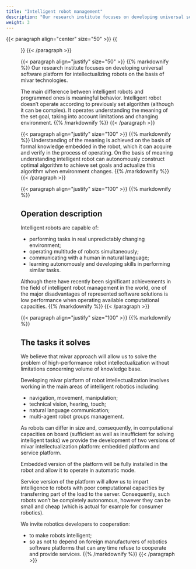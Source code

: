 ```yaml
---
title: "Intelligent robot management"
description: "Our research institute focuses on developing universal software platform for intellectualizing robots on the basis of mivar technologies."
weight: 3
---
```


{{< paragraph align="center" size="50" >}}
{{<figure url="/media/activities/pic5.jpg">}}
{{< /paragraph >}}

{{< paragraph align="justify" size="50" >}}
{{% markdownify %}}
Our research institute focuses on developing universal software platform for intellectualizing robots on the basis of mivar technologies.

The main difference between intelligent robots and programmed ones is meaningful behavior. Intelligent robot doesn’t operate according to previously set algorithm (although it can be complex). It operates understanding the meaning of the set goal, taking into account limitations and changing environment.
{{% /markdownify %}}
{{< /paragraph >}}

{{< paragraph align="justify" size="100" >}}
{{% markdownify %}}
Understanding of the meaning is achieved on the basis of formal knowledge embedded in the robot, which it can acquire and verify in the process of operating. On the basis of meaning understanding intelligent robot can autonomously construct optimal algorithm to achieve set goals and actualize this algorithm when environment changes.
{{% /markdownify %}}
{{< /paragraph >}}

{{< paragraph align="justify" size="100" >}}
{{% markdownify %}}
## Operation description

Intelligent robots are capable of:

- performing tasks in real unpredictably changing environment;
- operating multitude of robots simultaneously;
- communicating with a human in natural language;
- learning autonomously and developing skills in performing similar tasks.

Although there have recently been significant achievements in the field of intelligent robot management in the world, one of the major disadvantages of represented software solutions is low performance when operating available computational capacities.
{{% /markdownify %}}
{{< /paragraph >}}

{{< paragraph align="justify" size="100" >}}
{{% markdownify %}}
## The tasks it solves

We believe that mivar approach will allow us to solve the problem of high-performance robot intellectualization without limitations concerning volume of knowledge base.

Developing mivar platform of robot intellectualization involves working in the main areas of intelligent robotics including:

- navigation, movement, manipulation;
- technical vision, hearing, touch;
- natural language communication;
- multi-agent robot groups management.

As robots can differ in size and, consequently, in computational capacities on board (sufficient as well as insufficient for solving intelligent tasks) we provide the development of two versions of mivar intellectualization platform: embedded platform and service platform.

Embedded version of the platform will be fully installed in the robot and allow it to operate in automatic mode.

Service version of the platform will allow us to impart intelligence to robots with poor computational capacities by transferring part of the load to the server. Consequently, such robots won’t be completely autonomous, however they can be small and cheap (which is actual for example for consumer robotics).

We invite robotics developers to cooperation:

- to make robots intelligent;
- so as not to depend on foreign manufacturers of robotics software platforms that can any time refuse to cooperate and provide services.
{{% /markdownify %}}
{{< /paragraph >}}
